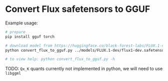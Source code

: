 # Convert Flux safetensors to GGUF

Example usage:

```sh
# prepare
pip install gguf torch

# download model from https://huggingface.co/black-forest-labs/FLUX.1-dev/tree/main
python convert_flux_to_gguf.py ../models/FLUX.1-dev/flux1-dev.safetensors --outfile model-Q4_0.gguf --outtype Q4_0

# to view help: python convert_flux_to_gguf.py -h
```

TODO: `Qx_K` quants currently not implemented in python, we will need to use `libggml`
